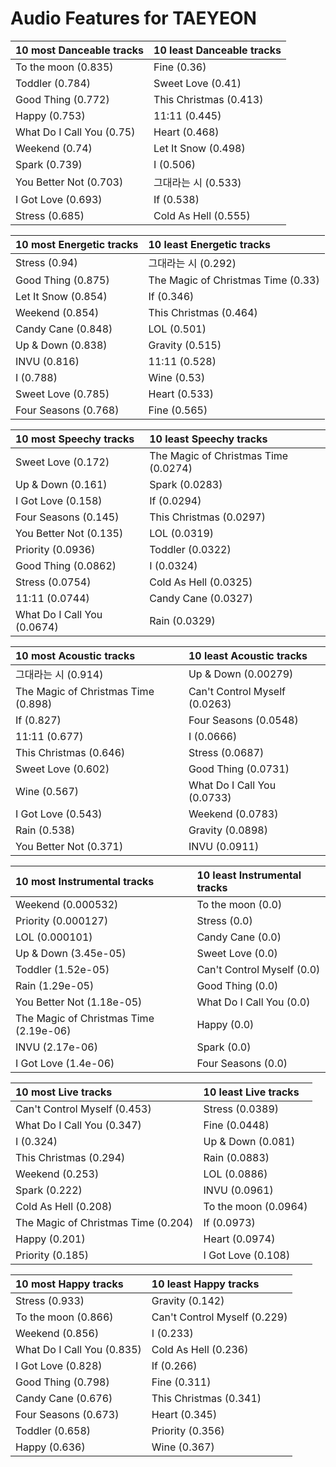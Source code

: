 # Audio Features for TAEYEON
| 10 most Danceable tracks | 10 least Danceable tracks |
|:---|:---|
| To the moon (0.835) | Fine (0.36) |
| Toddler (0.784) | Sweet Love (0.41) |
| Good Thing (0.772) | This Christmas (0.413) |
| Happy (0.753) | 11:11 (0.445) |
| What Do I Call You (0.75) | Heart (0.468) |
| Weekend (0.74) | Let It Snow (0.498) |
| Spark (0.739) | I (0.506) |
| You Better Not (0.703) | 그대라는 시 (0.533) |
| I Got Love (0.693) | If (0.538) |
| Stress (0.685) | Cold As Hell (0.555) |

| 10 most Energetic tracks | 10 least Energetic tracks |
|:---|:---|
| Stress (0.94) | 그대라는 시 (0.292) |
| Good Thing (0.875) | The Magic of Christmas Time (0.33) |
| Let It Snow (0.854) | If (0.346) |
| Weekend (0.854) | This Christmas (0.464) |
| Candy Cane (0.848) | LOL (0.501) |
| Up & Down (0.838) | Gravity (0.515) |
| INVU (0.816) | 11:11 (0.528) |
| I (0.788) | Wine (0.53) |
| Sweet Love (0.785) | Heart (0.533) |
| Four Seasons (0.768) | Fine (0.565) |

| 10 most Speechy tracks | 10 least Speechy tracks |
|:---|:---|
| Sweet Love (0.172) | The Magic of Christmas Time (0.0274) |
| Up & Down (0.161) | Spark (0.0283) |
| I Got Love (0.158) | If (0.0294) |
| Four Seasons (0.145) | This Christmas (0.0297) |
| You Better Not (0.135) | LOL (0.0319) |
| Priority (0.0936) | Toddler (0.0322) |
| Good Thing (0.0862) | I (0.0324) |
| Stress (0.0754) | Cold As Hell (0.0325) |
| 11:11 (0.0744) | Candy Cane (0.0327) |
| What Do I Call You (0.0674) | Rain (0.0329) |

| 10 most Acoustic tracks | 10 least Acoustic tracks |
|:---|:---|
| 그대라는 시 (0.914) | Up & Down (0.00279) |
| The Magic of Christmas Time (0.898) | Can't Control Myself (0.0263) |
| If (0.827) | Four Seasons (0.0548) |
| 11:11 (0.677) | I (0.0666) |
| This Christmas (0.646) | Stress (0.0687) |
| Sweet Love (0.602) | Good Thing (0.0731) |
| Wine (0.567) | What Do I Call You (0.0733) |
| I Got Love (0.543) | Weekend (0.0783) |
| Rain (0.538) | Gravity (0.0898) |
| You Better Not (0.371) | INVU (0.0911) |

| 10 most Instrumental tracks | 10 least Instrumental tracks |
|:---|:---|
| Weekend (0.000532) | To the moon (0.0) |
| Priority (0.000127) | Stress (0.0) |
| LOL (0.000101) | Candy Cane (0.0) |
| Up & Down (3.45e-05) | Sweet Love (0.0) |
| Toddler (1.52e-05) | Can't Control Myself (0.0) |
| Rain (1.29e-05) | Good Thing (0.0) |
| You Better Not (1.18e-05) | What Do I Call You (0.0) |
| The Magic of Christmas Time (2.19e-06) | Happy (0.0) |
| INVU (2.17e-06) | Spark (0.0) |
| I Got Love (1.4e-06) | Four Seasons (0.0) |

| 10 most Live tracks | 10 least Live tracks |
|:---|:---|
| Can't Control Myself (0.453) | Stress (0.0389) |
| What Do I Call You (0.347) | Fine (0.0448) |
| I (0.324) | Up & Down (0.081) |
| This Christmas (0.294) | Rain (0.0883) |
| Weekend (0.253) | LOL (0.0886) |
| Spark (0.222) | INVU (0.0961) |
| Cold As Hell (0.208) | To the moon (0.0964) |
| The Magic of Christmas Time (0.204) | If (0.0973) |
| Happy (0.201) | Heart (0.0974) |
| Priority (0.185) | I Got Love (0.108) |

| 10 most Happy tracks | 10 least Happy tracks |
|:---|:---|
| Stress (0.933) | Gravity (0.142) |
| To the moon (0.866) | Can't Control Myself (0.229) |
| Weekend (0.856) | I (0.233) |
| What Do I Call You (0.835) | Cold As Hell (0.236) |
| I Got Love (0.828) | If (0.266) |
| Good Thing (0.798) | Fine (0.311) |
| Candy Cane (0.676) | This Christmas (0.341) |
| Four Seasons (0.673) | Heart (0.345) |
| Toddler (0.658) | Priority (0.356) |
| Happy (0.636) | Wine (0.367) |
